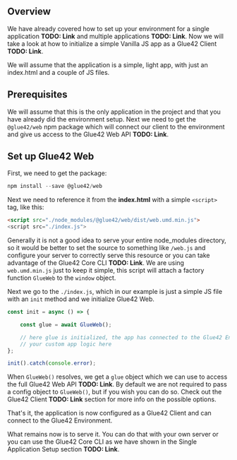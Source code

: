 ## Overview

We have already covered how to set up your environment for a single application **TODO: Link** and multiple applications **TODO: Link**. Now we will take a look at how to initialize a simple Vanilla JS app as a Glue42 Client **TODO: Link**.

We will assume that the application is a simple, light app, with just an index.html and a couple of JS files.

## Prerequisites 

We will assume that this is the only application in the project and that you have already did the environment setup. Next we need to get the `@glue42/web` npm package which will connect our client to the environment and give us access to the Glue42 Web API **TODO: Link**.

## Set up Glue42 Web

First, we need to get the package:

```javascript
npm install --save @glue42/web
```

Next we need to reference it from the **index.html** with a simple `<script>` tag, like this:

```html
<script src="./node_modules/@glue42/web/dist/web.umd.min.js">
<script src="./index.js">
```

Generally it is not a good idea to serve your entire node_modules directory, so it would be better to set the source to something like `/web.js` and configure your server to correctly serve this resource or you can take advantage of the Glue42 Core CLI **TODO: Link**. We are using `web.umd.min.js` just to keep it simple, this script will attach a factory function `GlueWeb` to the `window` object.

Next we go to the `./index.js`, which in our example is just a simple JS file with an `init` method and we initialize Glue42 Web.

```javascript
const init = async () => {

    const glue = await GlueWeb();

    // here glue is initialized, the app has connected to the Glue42 Environment
    // your custom app logic here
};

init().catch(console.error);
```

When `GlueWeb()` resolves, we get a `glue` object which we can use to access the full Glue42 Web API **TODO: Link**. By default we are not required to pass a config object to `GlueWeb()`, but if you wish you can do so. Check out the Glue42 Client **TODO: Link** section for more info on the possible options.

That's it, the application is now configured as a Glue42 Client and can connect to the Glue42 Environment.

What remains now is to serve it. You can do that with your own server or you can use the Glue42 Core CLI as we have shown in the Single Application Setup section **TODO: Link**.
